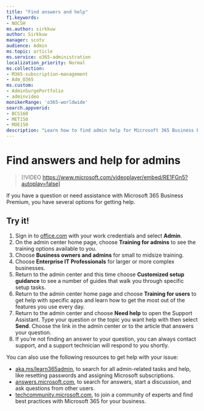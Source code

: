 ```yaml
---
title: "Find answers and help"
f1.keywords:
- NOCSH
ms.author: sirkkuw
author: Sirkkuw
manager: scotv
audience: Admin
ms.topic: article
ms.service: o365-administration
localization_priority: Normal
ms.collection: 
- M365-subscription-management 
- Adm_O365
ms.custom: 
- AdminSurgePortfolio
- adminvideo
monikerRange: 'o365-worldwide'
search.appverid:
- BCS160
- MET150
- MOE150
description: "Learn how to find admin help for Microsoft 365 Business Premium."
---
```


# Find answers and help for admins

> [!VIDEO https://www.microsoft.com/videoplayer/embed/RE1FGn5?autoplay=false]

If you have a question or need assistance with Microsoft 365 Business Premium, you have several options for getting help.

## Try it!

1. Sign in to [office.com](https://office.com) with your work credentials and select **Admin**.
1. On the admin center home page, choose **Training for admins** to see the training options available to you.
1. Choose **Business owners and admins** for small to midsize training.
1. Choose **Enterprise IT Professionals** for larger or more complex businesses.
1. Return to the admin center and this time choose **Customized setup guidance** to see a number of guides that walk you through specific setup tasks.
1. Return to the admin center home page and choose **Training for users** to get help with specific apps and learn how to get the most out of the features you use every day.
1. Return to the admin center and choose **Need help** to open the Support Assistant. Type your question or the topic you want help with then select **Send**. Choose the link in the admin center or to the article that answers your question.
1. If you’re not finding an answer to your question, you can always contact support, and a support technician will respond to you shortly.

You can also use the following resources to get help with your issue:

- [aka.ms/learn365admin](https://aka.ms/learn365admin), to search for all admin-related tasks and help, like resetting passwords and assigning Microsoft subscriptions.
- [answers.microsoft.com](https://answers.microsoft.com), to search for answers, start a discussion, and ask questions from other users.
- [techcommunity.microsoft.com](https://techcommunity.microsoft.com), to join a community of experts and find best practices with Microsoft 365 for your business.